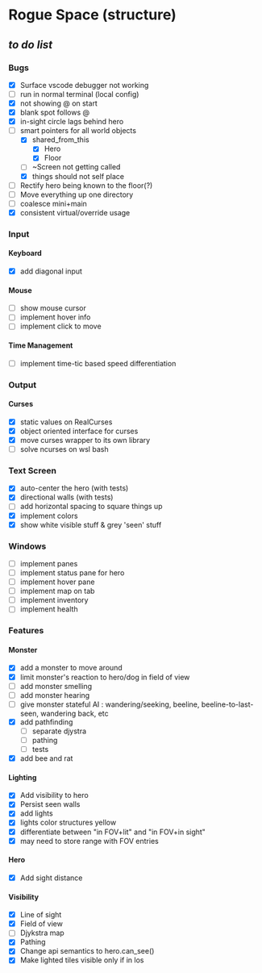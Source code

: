 # Rogue Space (structure) 
## ___to do list___
### Bugs
  - [x] Surface vscode debugger not working
  - [ ] run in normal terminal (local config)
  - [x] not showing @ on start
  - [x] blank spot follows @
  - [x] in-sight circle lags behind hero
  - [ ] smart pointers for all world objects
    - [x] shared_from_this
      - [x] Hero
      - [x] Floor
    - [ ] ~Screen not getting called
    - [x] things should not self place
  - [ ] Rectify hero being known to the floor(?)
  - [ ] Move everything up one directory
  - [ ] coalesce mini+main
  - [x] consistent virtual/override usage
### Input
#### Keyboard
  - [x] add diagonal input
#### Mouse
  - [ ] show mouse cursor
  - [ ] implement hover info
  - [ ] implement click to move
#### Time Management
  - [ ] implement time-tic based speed differentiation
### Output
#### Curses
  - [x] static values on RealCurses
  - [x] object oriented interface for curses
  - [x] move curses wrapper to its own library
  - [ ] solve ncurses on wsl bash
### Text Screen
  - [x] auto-center the hero (with tests)
  - [x] directional walls (with tests)
  - [ ] add horizontal spacing to square things up
  - [x] implement colors
  - [x] show white visible stuff & grey 'seen' stuff
### Windows
  - [ ] implement panes
  - [ ] implement status pane for hero
  - [ ] implement hover pane
  - [ ] implement map on tab
  - [ ] implement inventory
  - [ ] implement health
### Features
#### Monster
  - [x] add a monster to move around
  - [x] limit monster's reaction to hero/dog in field of view
  - [ ] add monster smelling
  - [ ] add monster hearing
  - [ ] give monster stateful AI : wandering/seeking, beeline, beeline-to-last-seen, wandering back, etc
  - [x] add pathfinding
    - [ ] separate djystra
    - [ ] pathing
    - [ ] tests
  - [x] add bee and rat
#### Lighting
  - [x] Add visibility to hero
  - [x] Persist seen walls
  - [x] add lights
  - [x] lights color structures yellow
  - [x] differentiate between "in FOV+lit" and "in FOV+in sight"
  - [x] may need to store range with FOV entries
#### Hero
  - [x] Add sight distance
#### Visibility
  - [x] Line of sight
  - [x] Field of view
  - [ ] Djykstra map
  - [x] Pathing
  - [x] Change api semantics to hero.can_see()
  - [x] Make lighted tiles visible only if in los